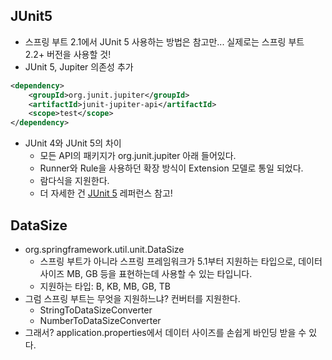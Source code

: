 ## JUnit5
- 스프링 부트 2.1에서 JUnit 5 사용하는 방법은 참고만... 실제로는 스프링 부트 2.2+ 버전을 사용할 것!
- JUnit 5, Jupiter 의존성 추가

```xml
<dependency>
    <groupId>org.junit.jupiter</groupId>
    <artifactId>junit-jupiter-api</artifactId>
    <scope>test</scope>
</dependency>
```

- JUnit 4와 JUnit 5의 차이
    * 모든 API의 패키지가 org.junit.jupiter 아래 들어있다.
    * Runner와 Rule을 사용하던 확장 방식이 Extension 모델로 통일 되었다.
    * 람다식을 지원한다.
    * 더 자세한 건 [JUnit 5](https://junit.org/junit5/docs/current/user-guide/) 레퍼런스 참고!

## DataSize
- org.springframework.util.unit.DataSize
  * 스프링 부트가 아니라 스프링 프레임워크가 5.1부터 지원하는 타입으로, 데이터 사이즈 MB, GB 등을 표현하는데 사용할 수 있는 타입니다.
  * 지원하는 타입: B, KB, MB, GB, TB
- 그럼 스프링 부트는 무엇을 지원하느냐? 컨버터를 지원한다.
  * StringToDataSizeConverter
  * NumberToDataSizeConverter
- 그래서? application.properties에서 데이터 사이즈를 손쉽게 바인딩 받을 수 있다.